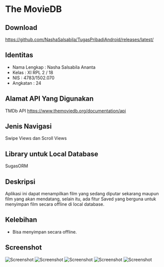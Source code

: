 # The MovieDB

## Download
 https://github.com/NashaSalsabila/TugasPribadiAndroid/releases/latest/
## Identitas
* Nama Lengkap : Nasha Salsabila Ananta
* Kelas : XI RPL 2 / 18
* NIS : 4783/1502.070
* Angkatan : 24

## Alamat API Yang Digunakan

TMDb API
https://www.themoviedb.org/documentation/api

## Jenis Navigasi
Swipe Views dan Scroll Views

## Library untuk Local Database
SugasORM

## Deskripsi
Aplikasi ini dapat menampilkan film yang sedang diputar sekarang maupun film yang akan mendatang, selain itu, ada fitur Saved yang berguna untuk menyimpan film secara offline di local database.

## Kelebihan
* Bisa menyimpan secara offline.


## Screenshot

![Screenshot](https://github.com/NashaSalsabila/TugasPribadiAndroid/blob/master/Screenshots/1.png "Screenshot")
![Screenshot](https://github.com/NashaSalsabila/TugasPribadiAndroid/blob/master/Screenshots/2.png "Screenshot")
![Screenshot](https://github.com/NashaSalsabila/TugasPribadiAndroid/blob/master/Screenshots/3.png "Screenshot")
![Screenshot](https://github.com/NashaSalsabila/TugasPribadiAndroid/blob/master/Screenshots/4.png "Screenshot")
![Screenshot](https://github.com/NashaSalsabila/TugasPribadiAndroid/blob/master/Screenshots/5.png "Screenshot")
